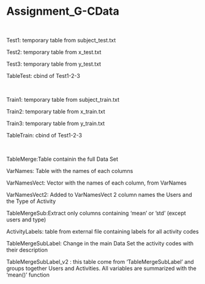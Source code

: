 Assignment\_G-CData
===================

 

Test1: temporary table from subject\_test.txt

Test2: temporary table from x\_test.txt

Test3: temporary table from y\_test.txt

TableTest: cbind of Test1-2-3

 

Train1: temporary table from subject\_train.txt

Train2: temporary table from x\_train.txt

Train3: temporary table from y\_train.txt

TableTrain: cbind of Test1-2-3

 

TableMerge:Table containin the full Data Set

VarNames: Table with the names of each columns

VarNamesVect: Vector with the names of each column, from VarNames

VarNamesVect2: Added to VarNamesVect 2 column names the Users and the Type of
Activity

TableMergeSub:Extract only columns containing ‘mean’ or ’std’ (except users and
type)

ActivityLabels: table from external file containing labels for all activity
codes

TableMergeSubLabel: Change in the main Data Set the activity codes with their
description

TableMergeSubLabel\_v2 : this table come from ‘TableMergeSubLabel’ and groups
together Users and Activities.     All variables are summarized with the
‘mean()’ function

 
